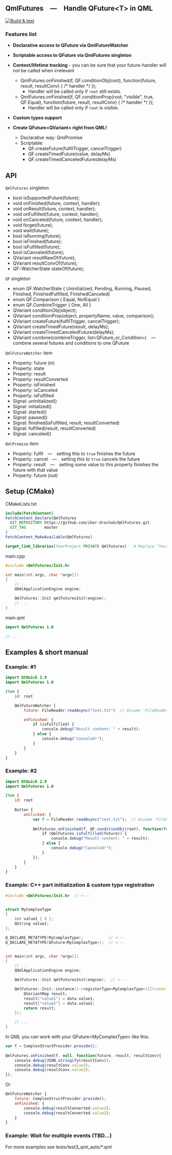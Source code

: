 ## QmlFutures — Handle QFuture&lt;T> in QML

[![Build & test](https://github.com/ihor-drachuk/QmlFutures/actions/workflows/ci.yml/badge.svg?branch=master)](https://github.com/ihor-drachuk/QmlFutures/actions/workflows/ci.yml)

### Features list
 - **Declarative access to QFuture<T> via QmlFutureWatcher**

 - **Scriptable access to QFuture<T> via QmlFutures singleton**

 - **Context/lifetime tracking** - you can be sure that your future-handler will not be called when irrelevant
   - QmlFutures.onFinished(f, QF.conditionObj(root), function(future, result, resultConv) { /* handler */ });
     - Handler will be called only if `root` still exists.
   - QmlFutures.onFinished(f, QF.conditionProp(root, "visible", true, QF.Equal), function(future, result, resultConv) { /* handler */ });
     - Handler will be called only if `root` is visible.

 - **Custom types support**

 - **Create QFuture&lt;QVariant> right from QML!**
   - Declarative way: QmlPromise
   - Scriptable:
     - QF.createFuture(fulfilTrigger, cancelTrigger)
     - QF.createTimedFuture(value, delayMs)
     - QF.createTimedCanceledFuture(delayMs)

## API
`QmlFutures` singleton
  - bool isSupportedFuture(future);
  - void onFinished(future, context, handler);
  - void onResult(future, context, handler);
  - void onFulfilled(future, context, handler);
  - void onCanceled(future, context, handler);
  - void forget(future);
  - void wait(future);
  - bool isRunning(future);
  - bool isFinished(future);
  - bool isFulfilled(future);
  - bool isCanceled(future);
  - QVariant resultRawOf(future);
  - QVariant resultConvOf(future);
  - QF::WatcherState stateOf(future);

`QF` singleton
  - enum QF.WatcherState { Uninitialized, Pending, Running, Paused, Finished, FinishedFulfilled, FinishedCanceled}
  - enum QF.Comparison { Equal, NotEqual }
  - enum QF.CombineTrigger { One, All }
  - QVariant conditionObj(object);
  - QVariant conditionProp(object, propertyName, value, comparison);
  - QVariant createFuture(fulfilTrigger, cancelTrigger);
  - QVariant createTimedFuture(result, delayMs);
  - QVariant createTimedCanceledFuture(delayMs);
  - QVariant combine(combineTrigger, list<QFuture_or_Condition>) — combine several futures and conditions to one QFuture

`QmlFutureWatcher` item
  - Property: future (in)
  - Property: state
  - Property: result
  - Property: resultConverted
  - Property: isFinished
  - Property: isCanceled
  - Property: isFulfilled
  - Signal: uninitialized()
  - Signal: initialized()
  - Signal: started()
  - Signal: paused()
  - Signal: finished(isFulfilled, result, resultConverted)
  - Signal: fulfilled(result, resultConverted)
  - Signal: canceled()

`QmlPromise` item
  - Property: fulfil — setting this to `true` finishes the future
  - Property: cancel — setting this to `true` cancels the future
  - Property: result — setting some value to this property finishes the future with that value
  - Property: future (out)

## Setup (CMake)
CMakeLists.txt
```CMake
include(FetchContent)
FetchContent_Declare(QmlFutures
  GIT_REPOSITORY https://github.com/ihor-drachuk/QmlFutures.git
  GIT_TAG        master
)
FetchContent_MakeAvailable(QmlFutures)

target_link_libraries(YourProject PRIVATE QmlFutures)   # Replace "YourProject" !
```

main.cpp
```C++
#include <QmlFutures/Init.h>

int main(int argc, char *argv[])
{
    // ...
    QQmlApplicationEngine engine;

    QmlFutures::Init qmlFuturesInit(engine);
    // ...
}
```

main.qml
```QML
import QmlFutures 1.0

// ...
```

## Examples & short manual

### Example: #1
```QML
import QtQuick 2.9
import QmlFutures 1.0

Item {
    id: root

    QmlFutureWatcher {
        future: FileReader.readAsync("text.txt")  // Assume 'FileReader::readSync' returns 'QFuture<QString>'

        onFinished: {
            if (isFulfilled) {
                console.debug("Result content: " + result);
            } else {
                console.debug("Canceled!");
            }
        }
    }
}
```

### Example: #2
```QML
import QtQuick 2.9
import QmlFutures 1.0

Item {
    id: root
    
    Button {
        onClicked: {
            var f = FileReader.readAsync("text.txt");  // Assume 'FileReader::readSync' returns 'QFuture<QString>'
            
            QmlFutures.onFinished(f, QF.conditionObj(root), function(future, result, resultConv) {
                if (QmlFutures.isFulfilled(future)) {
                    console.debug("Result content: " + result);
                } else {
                    console.debug("Canceled!");
                }
            });
        }
    }
}
```

### Example: C++ part initialization & custom type registration
```C++
#include <QmlFutures/Init.h>  // <---


struct MyComplexType
{
    int value1 { 0 };
    QString value2;
};

Q_DECLARE_METATYPE(MyComplexType);           // <---
Q_DECLARE_METATYPE(QFuture<MyComplexType>);  // <---


int main(int argc, char *argv[])
{
    // ...
    QQmlApplicationEngine engine;

    QmlFutures::Init qmlFuturesInit(engine);  // <---

    QmlFutures::Init::instance()->registerType<MyComplexType>([](const MyComplexType& data) -> QVariant {
        QVariantMap result;
        result["value1"] = data.value1;
        result["value2"] = data.value2;
        return result;
    });

    // ...
}
```

In QML you can work with your QFuture&lt;MyComplexType> like this:
```QML
var f = ComplexStructProvider.provide();
            
QmlFutures.onFinished(f, null, function(future, result, resultConv){
    console.debug(JSON.stringify(resultConv));
    console.debug(resultConv.value1);
    console.debug(resultConv.value2);
});
```
 
Or
```QML
QmlFutureWatcher {
    future: ComplexStructProvider.provide();
    onFinished: {
        console.debug(resultConverted.value1);
        console.debug(resultConverted.value2);
    }
}
```

### Example: Wait for multiple events (TBD...)

For more examples see tests/test3_qml_auto/*.qml
